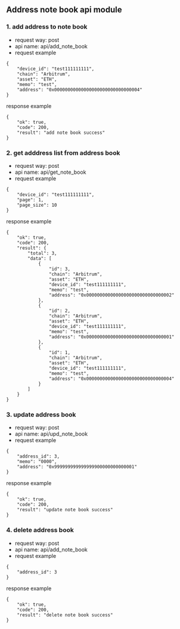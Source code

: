 ## Address note book api module

### 1. add address to note book
- request way: post
- api name: api/add_note_book
- request example
```
{
    "device_id": "test111111111",
    "chain": "Arbitrum",
    "asset": "ETH",
    "memo": "test",
    "address": "0x00000000000000000000000000000004"
}
```

response example

```
{
    "ok": true,
    "code": 200,
    "result": "add note book success"
}
```


### 2. get adddress list from address book
- request way: post
- api name: api/get_note_book
- request example
```
{
    "device_id": "test111111111",
    "page": 1,
    "page_size": 10
}
```

response example

```
{
    "ok": true,
    "code": 200,
    "result": {
        "total": 3,
        "data": [
            {
                "id": 3,
                "chain": "Arbitrum",
                "asset": "ETH",
                "device_id": "test111111111",
                "memo": "test",
                "address": "0x00000000000000000000000000000002"
            },
            {
                "id": 2,
                "chain": "Arbitrum",
                "asset": "ETH",
                "device_id": "test111111111",
                "memo": "test",
                "address": "0x00000000000000000000000000000001"
            },
            {
                "id": 1,
                "chain": "Arbitrum",
                "asset": "ETH",
                "device_id": "test111111111",
                "memo": "test",
                "address": "0x00000000000000000000000000000004"
            }
        ]
    }
}
```


### 3. update address book
- request way: post
- api name: api/upd_note_book
- request example
```
{
    "address_id": 3,
    "memo": "0000",
    "address": "0x999999999999999900000000000001"
}
```

response example

```
{
    "ok": true,
    "code": 200,
    "result": "update note book success"
}
```


### 4. delete address book
- request way: post
- api name: api/add_note_book
- request example
```
{
    "address_id": 3
}
```

response example

```
{
    "ok": true,
    "code": 200,
    "result": "delete note book success"
}
```


